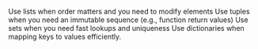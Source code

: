 Use lists when order matters and you need to modify elements
Use tuples when you need an immutable sequence (e.g., function return values)
Use sets when you need fast lookups and uniqueness
Use dictionaries when mapping keys to values efficiently.
